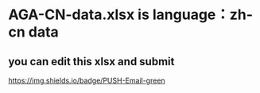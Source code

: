 # AGA-CN-data.xlsx is language：zh-cn data
## you can edit this xlsx and submit


https://img.shields.io/badge/PUSH-Email-green
